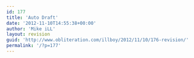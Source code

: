 ```yaml
---
id: 177
title: 'Auto Draft'
date: '2012-11-10T14:55:38+00:00'
author: 'Mike iLL'
layout: revision
guid: 'http://www.obliteration.com/illboy/2012/11/10/176-revision/'
permalink: '/?p=177'
---
```


